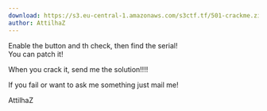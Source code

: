 ```yaml
---
download: https://s3.eu-central-1.amazonaws.com/s3ctf.tf/501-crackme.zip
author: AttilhaZ
---
```

Enable the button and th check, then find the serial!    
You can patch it!  

When you crack it, send me the solution!!!!

If you fail or want to ask me something just mail me!

AttilhaZ

